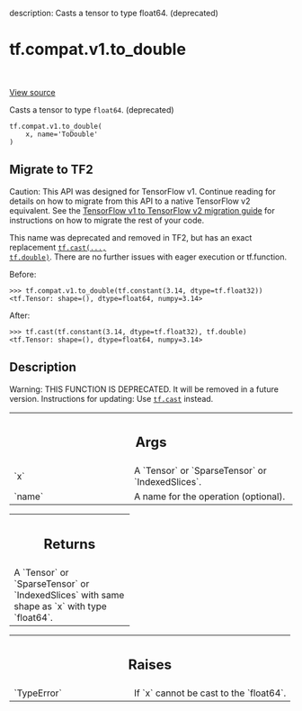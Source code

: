 description: Casts a tensor to type float64. (deprecated)

<div itemscope itemtype="http://developers.google.com/ReferenceObject">
<meta itemprop="name" content="tf.compat.v1.to_double" />
<meta itemprop="path" content="Stable" />
</div>

# tf.compat.v1.to_double

<!-- Insert buttons and diff -->

<table class="tfo-notebook-buttons tfo-api nocontent" align="left">

</table>

<a target="_blank" href="/code/stable/tensorflow/python/ops/math_ops.py">View source</a>



Casts a tensor to type `float64`. (deprecated)

<pre class="devsite-click-to-copy prettyprint lang-py tfo-signature-link">
<code>tf.compat.v1.to_double(
    x, name=&#x27;ToDouble&#x27;
)
</code></pre>





 <section><devsite-expandable expanded>
 <h2 class="showalways">Migrate to TF2</h2>

Caution: This API was designed for TensorFlow v1.
Continue reading for details on how to migrate from this API to a native
TensorFlow v2 equivalent. See the
[TensorFlow v1 to TensorFlow v2 migration guide](https://www.tensorflow.org/guide/migrate)
for instructions on how to migrate the rest of your code.

This name was deprecated and removed in TF2, but has an exact replacement
<a href="../../../tf/cast.md"><code>tf.cast(..., tf.double)</code></a>. There are no further issues with eager execution or
tf.function.

Before:

```
>>> tf.compat.v1.to_double(tf.constant(3.14, dtype=tf.float32))
<tf.Tensor: shape=(), dtype=float64, numpy=3.14>
```

After:

```
>>> tf.cast(tf.constant(3.14, dtype=tf.float32), tf.double)
<tf.Tensor: shape=(), dtype=float64, numpy=3.14>
```



 </aside></devsite-expandable></section>

<h2>Description</h2>

<!-- Placeholder for "Used in" -->

Warning: THIS FUNCTION IS DEPRECATED. It will be removed in a future version.
Instructions for updating:
Use <a href="../../../tf/cast.md"><code>tf.cast</code></a> instead.

<!-- Tabular view -->
 <table class="responsive fixed orange">
<colgroup><col width="214px"><col></colgroup>
<tr><th colspan="2"><h2 class="add-link">Args</h2></th></tr>

<tr>
<td>
`x`
</td>
<td>
A `Tensor` or `SparseTensor` or `IndexedSlices`.
</td>
</tr><tr>
<td>
`name`
</td>
<td>
A name for the operation (optional).
</td>
</tr>
</table>



<!-- Tabular view -->
 <table class="responsive fixed orange">
<colgroup><col width="214px"><col></colgroup>
<tr><th colspan="2"><h2 class="add-link">Returns</h2></th></tr>
<tr class="alt">
<td colspan="2">
A `Tensor` or `SparseTensor` or `IndexedSlices` with same shape as `x` with
type `float64`.
</td>
</tr>

</table>



<!-- Tabular view -->
 <table class="responsive fixed orange">
<colgroup><col width="214px"><col></colgroup>
<tr><th colspan="2"><h2 class="add-link">Raises</h2></th></tr>

<tr>
<td>
`TypeError`
</td>
<td>
If `x` cannot be cast to the `float64`.
</td>
</tr>
</table>


